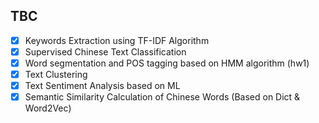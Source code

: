 ## TBC
- [x] Keywords Extraction using TF-IDF Algorithm
- [x] Supervised Chinese Text Classification
- [x] Word segmentation and POS tagging based on HMM algorithm (hw1)
- [x] Text Clustering
- [x] Text Sentiment Analysis based on ML
- [x] Semantic Similarity Calculation of Chinese Words (Based on Dict & Word2Vec)

